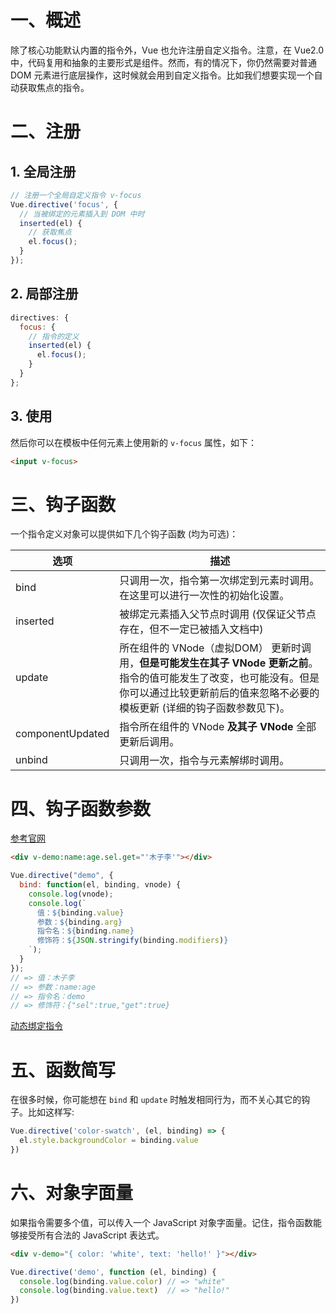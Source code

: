 # 一、概述

除了核心功能默认内置的指令外，Vue 也允许注册自定义指令。注意，在 Vue2.0 中，代码复用和抽象的主要形式是组件。然而，有的情况下，你仍然需要对普通 DOM 元素进行底层操作，这时候就会用到自定义指令。比如我们想要实现一个自动获取焦点的指令。

# 二、注册

## 1. 全局注册

```js
// 注册一个全局自定义指令 v-focus
Vue.directive('focus', {
  // 当被绑定的元素插入到 DOM 中时
  inserted(el) {
    // 获取焦点
    el.focus();
  }
});
```

## 2. 局部注册

```js
directives: {
  focus: {
    // 指令的定义
    inserted(el) {
      el.focus();
    }
  }
};
```

## 3. 使用

然后你可以在模板中任何元素上使用新的 `v-focus` 属性，如下：

```html
<input v-focus>
```

# 三、钩子函数

一个指令定义对象可以提供如下几个钩子函数 (均为可选)：

| 选项               | 描述                                       |
| ---------------- | ---------------------------------------- |
| bind             | 只调用一次，指令第一次绑定到元素时调用。在这里可以进行一次性的初始化设置。    |
| inserted         | 被绑定元素插入父节点时调用 (仅保证父节点存在，但不一定已被插入文档中)     |
| update           | 所在组件的 VNode（虚拟DOM） 更新时调用，**但是可能发生在其子 VNode 更新之前**。指令的值可能发生了改变，也可能没有。但是你可以通过比较更新前后的值来忽略不必要的模板更新 (详细的钩子函数参数见下)。 |
| componentUpdated | 指令所在组件的 VNode **及其子 VNode** 全部更新后调用。     |
| unbind           | 只调用一次，指令与元素解绑时调用。                        |

# 四、钩子函数参数

[参考官网]([https://cn.vuejs.org/v2/guide/custom-directive.html#%E9%92%A9%E5%AD%90%E5%87%BD%E6%95%B0%E5%8F%82%E6%95%B0](https://cn.vuejs.org/v2/guide/custom-directive.html#钩子函数参数))

```html
<div v-demo:name:age.sel.get="'木子李'"></div>
```

```js
Vue.directive("demo", {
  bind: function(el, binding, vnode) {
    console.log(vnode);
    console.log(`
      值：${binding.value}
      参数：${binding.arg}
      指令名：${binding.name}
      修饰符：${JSON.stringify(binding.modifiers)}    
    `);
  }
});
// => 值：木子李
// => 参数：name:age
// => 指令名：demo
// => 修饰符：{"sel":true,"get":true}  
```

[动态绑定指令]([https://cn.vuejs.org/v2/guide/custom-directive.html#%E5%8A%A8%E6%80%81%E6%8C%87%E4%BB%A4%E5%8F%82%E6%95%B0](https://cn.vuejs.org/v2/guide/custom-directive.html#动态指令参数))

# 五、函数简写

在很多时候，你可能想在 `bind` 和 `update` 时触发相同行为，而不关心其它的钩子。比如这样写:

```js
Vue.directive('color-swatch', (el, binding) => {
  el.style.backgroundColor = binding.value
})
```

# 六、对象字面量

如果指令需要多个值，可以传入一个 JavaScript 对象字面量。记住，指令函数能够接受所有合法的 JavaScript 表达式。

```html
<div v-demo="{ color: 'white', text: 'hello!' }"></div>
```

```js
Vue.directive('demo', function (el, binding) {
  console.log(binding.value.color) // => "white"
  console.log(binding.value.text)  // => "hello!"
})
```



